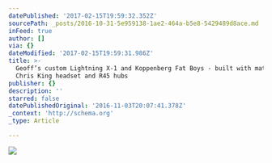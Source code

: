 ```yaml
---
datePublished: '2017-02-15T19:59:32.352Z'
sourcePath: _posts/2016-10-31-5e959138-1ae2-464a-b5e8-5429489d8ace.md
inFeed: true
author: []
via: {}
dateModified: '2017-02-15T19:59:31.986Z'
title: >-
  Geoff’s custom Lightning X-1 and Koppenberg Fat Boys - built with matching
  Chris King headset and R45 hubs
publisher: {}
description: ''
starred: false
datePublishedOriginal: '2016-11-03T20:07:41.378Z'
_context: 'http://schema.org'
_type: Article

---
```

![](https://the-grid-user-content.s3-us-west-2.amazonaws.com/a5f602e7-cfe7-4133-bbe5-09a9e014afd8.jpg)